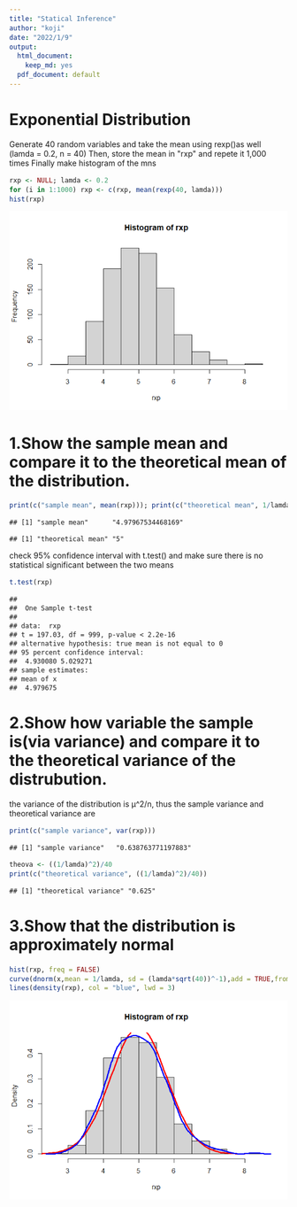 ```yaml
---
title: "Statical Inference"
author: "koji"
date: "2022/1/9"
output:
  html_document: 
    keep_md: yes
  pdf_document: default
---
```




# Exponential Distribution 
Generate 40 random variables and take the mean using rexp()as well (lamda = 0.2, n = 40)
Then, store the mean in "rxp" and repete it 1,000 times
Finally make histogram of the mns



```r
rxp <- NULL; lamda <- 0.2
for (i in 1:1000) rxp <- c(rxp, mean(rexp(40, lamda)))
hist(rxp)
```

![](week4-coursework_files/figure-html/unnamed-chunk-1-1.png)<!-- -->

# 1.Show the sample mean and compare it to the theoretical mean of the distribution.


```r
print(c("sample mean", mean(rxp))); print(c("theoretical mean", 1/lamda)) 
```

```
## [1] "sample mean"      "4.97967534468169"
```

```
## [1] "theoretical mean" "5"
```
check 95% confidence interval with t.test() and make sure there is no statistical significant between the two means


```r
t.test(rxp)
```

```
## 
## 	One Sample t-test
## 
## data:  rxp
## t = 197.03, df = 999, p-value < 2.2e-16
## alternative hypothesis: true mean is not equal to 0
## 95 percent confidence interval:
##  4.930080 5.029271
## sample estimates:
## mean of x 
##  4.979675
```


# 2.Show how variable the sample is(via variance) and compare it to the theoretical variance of the distrubution.
the variance of the distribution is μ^2/n, thus the sample variance and theoretical variance are

```r
print(c("sample variance", var(rxp)))
```

```
## [1] "sample variance"   "0.638763771197883"
```

```r
theova <- ((1/lamda)^2)/40
print(c("theoretical variance", ((1/lamda)^2)/40))
```

```
## [1] "theoretical variance" "0.625"
```

# 3.Show that the distribution is approximately normal


```r
hist(rxp, freq = FALSE)
curve(dnorm(x,mean = 1/lamda, sd = (lamda*sqrt(40))^-1),add = TRUE,from = 2, to = 8, col = "red", lwd = 3)
lines(density(rxp), col = "blue", lwd = 3)
```

![](week4-coursework_files/figure-html/unnamed-chunk-5-1.png)<!-- -->

